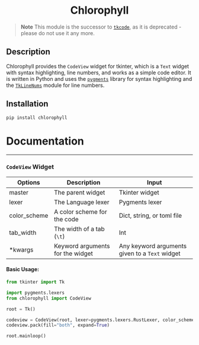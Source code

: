 <h1 align="center">Chlorophyll</h1>

> **Note**
> This module is the successor to [`tkcode`](https://github.com/rdbende/tkcode), as it is deprecated - please do not use it any more.

## Description
Chlorophyll provides the `CodeView` widget for tkinter, which is a `Text` widget with syntax highlighting, line numbers, and works as a simple code editor. It is written in Python and uses the [`pygments`](https://pygments.org/) library for syntax highlighting and the [`TkLineNums`](https://www.github.com/Moosems/TkLineNums) module for line numbers.


## Installation

`pip install chlorophyll`

# Documentation
<hr>

### `CodeView` Widget
|Options      |Description                     |Input                                         |
|-------------|--------------------------------|----------------------------------------------|
|master       |The parent widget               |Tkinter widget                                |
|lexer        |The Language lexer              |Pygments lexer                                |
|color_scheme |A color scheme for the code     |Dict, string, or toml file                    |
|tab_width    |The width of a tab (`\t`)       |Int                                           |
|*kwargs      |Keyword arguments for the widget|Any keyword arguments given to a `Text` widget|

#### Basic Usage:
```python
from tkinter import Tk

import pygments.lexers
from chlorophyll import CodeView

root = Tk()

codeview = CodeView(root, lexer=pygments.lexers.RustLexer, color_scheme="monokai")
codeview.pack(fill="both", expand=True)

root.mainloop()
```